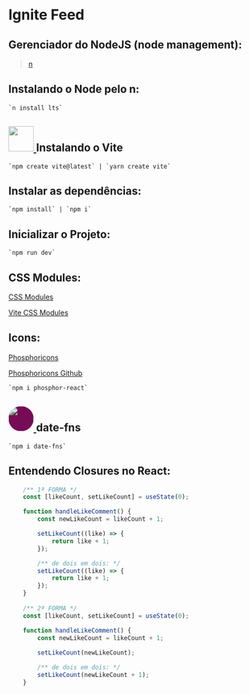 # Ignite Feed

## Gerenciador do NodeJS (node management):

> [n](https://github.com/tj/n)

## Instalando o Node pelo n:

    `n install lts`

## [ <img src="https://vitejs.dev/logo.svg" style="width: 50px;"> ](https://vitejs.dev/guide/#scaffolding-your-first-vite-project) Instalando o Vite

    `npm create vite@latest` | `yarn create vite`

## Instalar as dependências:

    `npm install` | `npm i`

## Inicializar o Projeto:

    `npm run dev`

## CSS Modules:

[CSS Modules](https://github.com/css-modules/css-modules)

[Vite CSS Modules](https://vitejs.dev/guide/features.html#css-modules)

## Icons:

[Phosphoricons](https://phosphoricons.com/)

[Phosphoricons Github](https://github.com/phosphor-icons/phosphor-home#react)

    `npm i phosphor-react`

## [ <img style="width: 50px; background-color: #770c56; border-radius: 50%;" src="https://date-fns.org/static/7ceafe855b131d457fe7de810ed31e0f.svg"/> ](https://date-fns.org/v2.28.0/docs/format) date-fns

    `npm i date-fns`

## Entendendo Closures no React:

```js
    /** 1ª FORMA */
    const [likeCount, setLikeCount] = useState(0);

    function handleLikeComment() {
        const newLikeCount = likeCount + 1;

        setLikeCount((like) => {
            return like + 1;
        });

        /** de dois em dois: */
        setLikeCount((like) => {
            return like + 1;
        });
    }
    
    /** 2ª FORMA */
    const [likeCount, setLikeCount] = useState(0);

    function handleLikeComment() {
        const newLikeCount = likeCount + 1;
        
        setLikeCount(newLikeCount);

        /** de dois em dois: */
        setLikeCount(newLikeCount + 1);
    }
```

